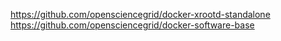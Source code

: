 https://github.com/opensciencegrid/docker-xrootd-standalone
https://github.com/opensciencegrid/docker-software-base

